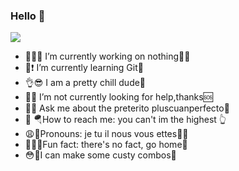 ### Hello 🤡

[<img src="https://thumbs.gfycat.com/EminentVainArgentinehornedfrog-size_restricted.gif">][video]

- 🦐🏴‍☠️ I’m currently working on nothing👨‍💻
- 🗿❗ I’m currently learning Git🐙
- 👌😎 I am a pretty chill dude🧐
- 🤟😔 I’m not currently looking for help,thanks🆘
- 👊😈 Ask me about the preterito pluscuanperfecto💯
- 🧠 🪂How to reach me: you can't im the highest 👆
- 😩🤙Pronouns: je tu il nous vous ettes👨‍⚖️
- 🐫💨💥Fun fact: there's no fact, go home😤
- 😳🧶I can make some custy combos🎰



[video]:https://www.youtube.com/watch?v=ezpBzqrfyls

<!--Video de ayuda https://www.youtube.com/watch?v=P9Dp8-i6bww-->